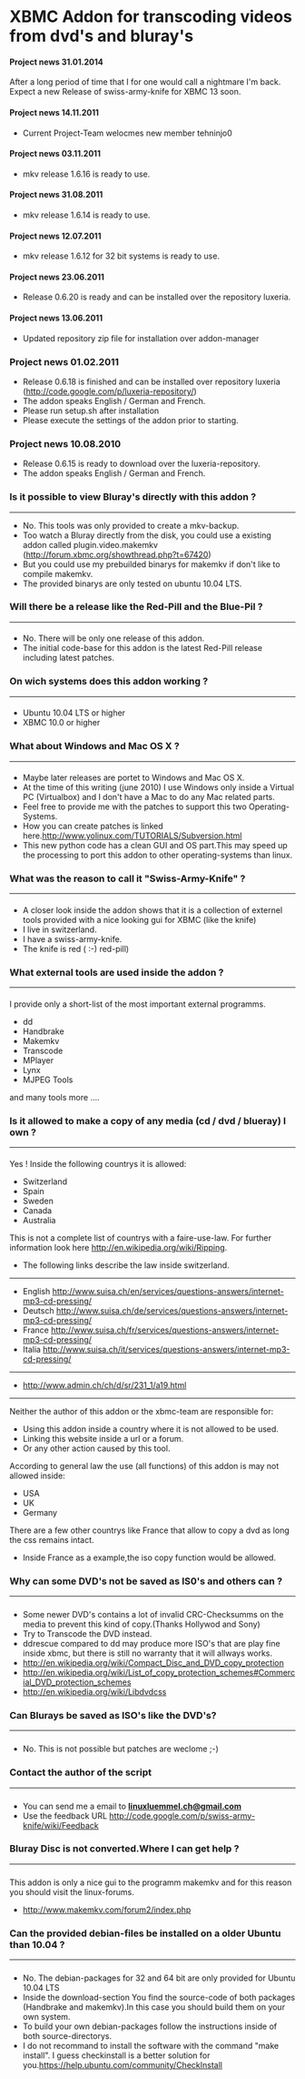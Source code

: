 # XBMC Addon for transcoding videos from dvd's and bluray's #

#### Project news 31.01.2014 ####

After a long period of time that I for one would call a nightmare I'm back.
Expect a new Release of swiss-army-knife for XBMC 13 soon.


#### Project news 14.11.2011 ####
  * Current Project-Team welocmes new member tehninjo0

#### Project news 03.11.2011 ####
  * mkv release 1.6.16 is ready to use.

#### Project news 31.08.2011 ####
  * mkv release 1.6.14 is ready to use.

#### Project news 12.07.2011 ####
  * mkv release 1.6.12 for 32 bit systems is ready to use.

#### Project news 23.06.2011 ####
  * Release 0.6.20 is ready and can be installed over the repository luxeria.


#### Project news 13.06.2011 ####
  * Updated repository zip file for installation over addon-manager

### Project news 01.02.2011 ###
  * Release 0.6.18 is finished and can be installed over repository luxeria (http://code.google.com/p/luxeria-repository/)
  * The addon speaks English / German and French.
  * Please run setup.sh after installation
  * Please execute the settings of the addon prior to starting.


### Project news 10.08.2010 ###
  * Release 0.6.15 is ready to download over the luxeria-repository.
  * The addon speaks English / German and French.
####  ####
####  ####
####  ####


### Is it possible to view Bluray's directly with this addon ? ###

---

  * No. This tools was only provided to create a mkv-backup.
  * Too watch a Bluray directly from the disk, you could use a existing addon called plugin.video.makemkv (http://forum.xbmc.org/showthread.php?t=67420)
  * But you could use my prebuilded binarys for makemkv if don't like to compile makemkv.
  * The provided binarys are only tested on ubuntu 10.04 LTS.

####  ####
####  ####
####  ####
### Will there be a release like the Red-Pill and the Blue-Pil ? ###

---

####  ####
  * No. There will be only one release of this addon.
  * The initial code-base for this addon is the latest Red-Pill release including latest patches.
####  ####
####  ####
####  ####
### On wich systems does this addon working  ? ###

---

####  ####
  * Ubuntu 10.04 LTS or higher
  * XBMC 10.0 or higher
####  ####
####  ####
####  ####
### What about Windows and Mac OS X ? ###

---

####  ####
  * Maybe later releases are portet to Windows and Mac OS X.
  * At the time of this writing (june 2010) I use Windows only inside a Virtual PC (Virtualbox) and I don't have a Mac to do any Mac related parts.
  * Feel free to provide me with the patches to support this two Operating-Systems.
  * How you can create patches is linked  here.http://www.yolinux.com/TUTORIALS/Subversion.html
  * This new python code has a clean GUI and OS part.This may speed up the processing to port this addon to other operating-systems than linux.
####  ####
####  ####
####  ####
### What was the reason to call it "Swiss-Army-Knife" ? ###

---

####  ####
  * A closer look inside the addon shows that it is a collection of externel tools provided with a nice looking gui for XBMC (like the knife)
  * I live in switzerland.
  * I have a swiss-army-knife.
  * The knife is red ( :-) red-pill)
####  ####
####  ####
####  ####
### What external tools are used inside the addon ? ###

---

####  ####
I provide only a short-list of the most important external programms.

  * dd
  * Handbrake
  * Makemkv
  * Transcode
  * MPlayer
  * Lynx
  * MJPEG Tools

and many tools more ....
####  ####
####  ####
####  ####
### Is it allowed to make a copy of any media (cd / dvd / blueray) I own ? ###

---

####  ####
Yes ! Inside the following countrys it is allowed:

  * Switzerland
  * Spain
  * Sweden
  * Canada
  * Australia

This is not a complete list of countrys with a faire-use-law. For further information look here http://en.wikipedia.org/wiki/Ripping.

  * The following links describe the law inside switzerland.


---

  * English http://www.suisa.ch/en/services/questions-answers/internet-mp3-cd-pressing/
  * Deutsch http://www.suisa.ch/de/services/questions-answers/internet-mp3-cd-pressing/
  * France  http://www.suisa.ch/fr/services/questions-answers/internet-mp3-cd-pressing/
  * Italia  http://www.suisa.ch/it/services/questions-answers/internet-mp3-cd-pressing/

---

  * http://www.admin.ch/ch/d/sr/231_1/a19.html

---


Neither the author of this addon or the xbmc-team are responsible for:

  * Using this addon inside a country where it is not allowed to be used.
  * Linking this website inside a url or a forum.
  * Or any other action caused by this tool.

According to general law the use (all functions) of this addon is may not allowed inside:

  * USA
  * UK
  * Germany

There are a few other countrys like France that allow to copy a dvd as long the css remains intact.

  * Inside France as a example,the iso copy function would be allowed.

###  ###
###  ###
###  ###
### Why can some DVD's not be saved as IS0's and others can  ? ###

---

###  ###
  * Some newer DVD's contains a lot of invalid CRC-Checksumms on the media to prevent this kind of copy.(Thanks Hollywod and Sony)
  * Try to Transcode the DVD instead.
  * ddrescue compared to dd may produce more ISO's that are play fine inside xbmc, but there is still no warranty that it will allways works.
  * http://en.wikipedia.org/wiki/Compact_Disc_and_DVD_copy_protection
  * http://en.wikipedia.org/wiki/List_of_copy_protection_schemes#Commercial_DVD_protection_schemes
  * http://en.wikipedia.org/wiki/Libdvdcss
###  ###
###  ###
###  ###
### Can Blurays be saved as ISO's like the DVD's? ###

---

###  ###
  * No. This is not possible but patches are weclome ;-)
###  ###
###  ###
###  ###
### Contact the author of the script ###

---

###  ###
  * You can send me a email to **linuxluemmel.ch@gmail.com**
  * Use the feedback URL http://code.google.com/p/swiss-army-knife/wiki/Feedback
###  ###
###  ###
###  ###
### Bluray Disc is not converted.Where I can get help ? ###

---

###  ###
###  ###
This addon is only a nice gui to the programm makemkv and for this reason you should
visit the linux-forums.

  * http://www.makemkv.com/forum2/index.php
###  ###
###  ###
### Can the provided debian-files be installed on a older Ubuntu than 10.04 ? ###

---

###  ###
###  ###
  * No. The debian-packages for 32 and 64 bit are only provided for Ubuntu 10.04 LTS
  * Inside the download-section You find the source-code of both packages (Handbrake and makemkv).In this case you should build them on your own system.
  * To build your own debian-packages follow the instructions inside of both source-directorys.
  * I do not recommand to install the software with the command "make install". I guess checkinstall is a better solution for you.https://help.ubuntu.com/community/CheckInstall


